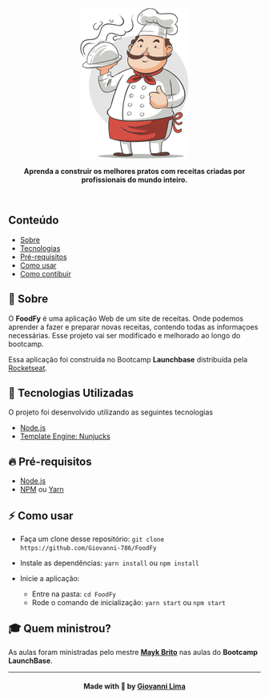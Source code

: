 <p align="center">
  <img src=".github/chef.png" alt="Chef" />
</p>

<p align="center">
    <b>Aprenda a construir os melhores pratos
        com receitas criadas por profissionais
        do mundo inteiro.</b>
</p>

<br />


## Conteúdo

- [Sobre](#sobre)
- [Tecnologias](#tecnologias)
- [Pré-requisitos](#pre-requisitos)
- [Como usar](#como-usar)
- [Como contibuir](#como-contribuir)

<a id="sobre"></a>

## :bookmark: Sobre

O <strong>FoodFy</strong> é uma aplicação Web de um site de receitas. Onde podemos aprender a fazer e preparar novas receitas, contendo todas as informaçoes necessárias.
Esse projeto vai ser modificado e melhorado ao longo do bootcamp.

Essa aplicação foi construída no Bootcamp <strong>Launchbase</strong> distribuída pela [Rocketseat](https://rocketseat.com.br/).

<a id="tecnologias-utilizadas"></a>

## :rocket: Tecnologias Utilizadas

O projeto foi desenvolvido utilizando as seguintes tecnologias


- [Node.js](https://nodejs.org/en/)
- [Template Engine: Nunjucks](https://mozilla.github.io/nunjucks/)


<a id="pre-requisitos"></a>

## :fire: **Pré-requisitos**

- [Node.js](https://nodejs.org/en/)
- [NPM](https://www.npmjs.com/) ou [Yarn](https://yarnpkg.com/)


<a id="como-usar"></a>

## :zap: Como usar

- Faça um clone desse repositório: `git clone https://github.com/Giovanni-786/FoodFy`
- Instale as dependências: `yarn install` ou `npm install`
- Inicie a aplicação:

    - Entre na pasta: `cd FoodFy`
    - Rode o comando de inicialização: `yarn start` ou `npm start`



## :mortar_board: Quem ministrou?

As aulas foram ministradas pelo mestre **[Mayk Brito](https://github.com/maykbrito)** nas aulas do **Bootcamp LaunchBase**.

---

<h4 align=center>Made with 💙 by <a href="https://www.linkedin.com/in/giovanni-sena/">Giovanni Lima</a></h4>